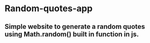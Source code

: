 # Random-quotes-app

## Simple website to generate a random quotes using **Math.random()** built in function in js.


